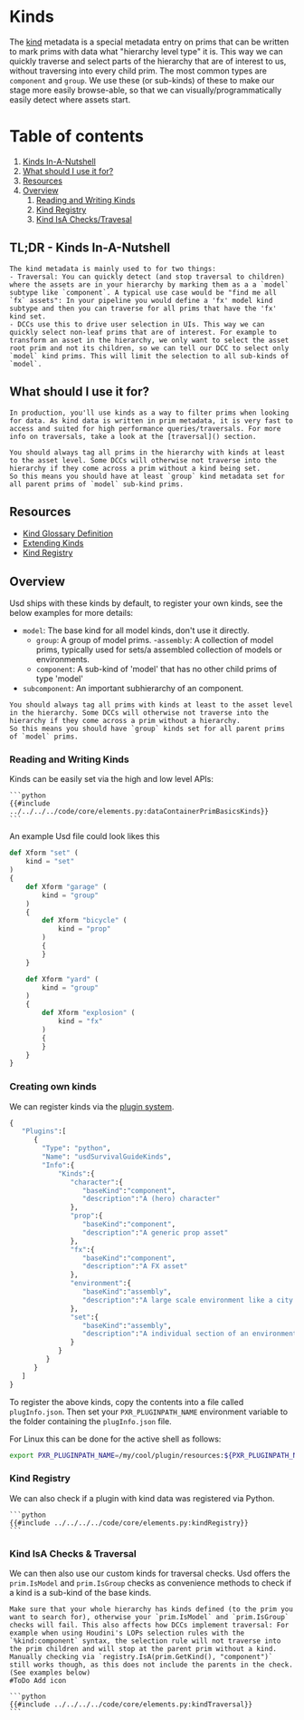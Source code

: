# Kinds
The [kind](https://openusd.org/release/glossary.html#usdglossary-kind) metadata is a special metadata entry on prims that can be written  to mark prims with data what "hierarchy level type" it is. This way we can quickly traverse and select parts of the hierarchy that are of interest to us, without traversing into every child prim. The most common types are `component` and `group`. We use these (or sub-kinds) of these to make our stage more easily browse-able, so that we can visually/programmatically easily detect where assets start.

# Table of contents
1. [Kinds In-A-Nutshell](#summary)
2. [What should I use it for?](#usage)
3. [Resources](#resources)
4. [Overview](#overview)
    1. [Reading and Writing Kinds](#kindAuthoring)
    2. [Kind Registry](#kindRegistry)
    3. [Kind IsA Checks/Travesal](#kindTraversal)

## TL;DR - Kinds In-A-Nutshell <a name="summary"></a>
~~~admonish tip
The kind metadata is mainly used to for two things:
- Traversal: You can quickly detect (and stop traversal to children) where the assets are in your hierarchy by marking them as a a `model` subtype like `component`. A typical use case would be "find me all `fx` assets": In your pipeline you would define a 'fx' model kind subtype and then you can traverse for all prims that have the 'fx' kind set.
- DCCs use this to drive user selection in UIs. This way we can quickly select non-leaf prims that are of interest. For example to transform an asset in the hierarchy, we only want to select the asset root prim and not its children, so we can tell our DCC to select only `model` kind prims. This will limit the selection to all sub-kinds of `model`.
~~~

## What should I use it for? <a name="usage"></a>
~~~admonish tip
In production, you'll use kinds as a way to filter prims when looking for data. As kind data is written in prim metadata, it is very fast to access and suited for high performance queries/traversals. For more info on traversals, take a look at the [traversal]() section.
~~~
~~~admonish important
You should always tag all prims in the hierarchy with kinds at least to the asset level. Some DCCs will otherwise not traverse into the hierarchy if they come across a prim without a kind being set.
So this means you should have at least `group` kind metadata set for all parent prims of `model` sub-kind prims.
~~~

## Resources
- [Kind Glossary Definition](https://openusd.org/release/glossary.html#usdglossary-kind)
- [Extending Kinds](https://openusd.org/dev/api/kind_page_front.html#kind_extensions)
- [Kind Registry](https://openusd.org/dev/api/class_kind_registry.html) 

## Overview <a name="overview"></a>
Usd ships with these kinds by default, to register your own kinds, see the below examples for more details:
- `model`: The base kind for all model kinds, don't use it directly.
    - `group`: A group of model prims.
        -`assembly`: A collection of model prims, typically used for sets/a assembled collection of models or environments.
    - `component`: A sub-kind of 'model' that has no other child prims of type 'model'
- `subcomponent`: An important subhierarchy of an component.


~~~admonish important
You should always tag all prims with kinds at least to the asset level in the hierarchy. Some DCCs will otherwise not traverse into the hierarchy if they come across a prim without a hierarchy.
So this means you should have `group` kinds set for all parent prims of `model` prims.
~~~

### Reading and Writing Kinds <a name="kindAuthoring"></a>
Kinds can be easily set via the high and low level APIs:
~~~admonish info title=""
```python
{{#include ../../../../code/core/elements.py:dataContainerPrimBasicsKinds}}
```
~~~

An example Usd file could look likes this
```python
def Xform "set" (
    kind = "set"
)
{
    def Xform "garage" (
        kind = "group"
    )
    {
        def Xform "bicycle" (
            kind = "prop"
        )
        {
        }
    }

    def Xform "yard" (
        kind = "group"
    )
    {
        def Xform "explosion" (
            kind = "fx"
        )
        {
        }
    }
}
```


### Creating own kinds <a name="kindPlugin"></a>
We can register kinds via the [plugin system](./overview.md).

```python
{
   "Plugins":[
      {
      	"Type": "python",
      	"Name": "usdSurvivalGuideKinds", 
        "Info":{
            "Kinds":{
               "character":{
                  "baseKind":"component",
                  "description":"A (hero) character"
               },
               "prop":{
                  "baseKind":"component",
                  "description":"A generic prop asset"
               },
               "fx":{
                  "baseKind":"component",
                  "description":"A FX asset"
               },
               "environment":{
                  "baseKind":"assembly",
                  "description":"A large scale environment like a city."
               },
               "set":{
                  "baseKind":"assembly",
                  "description":"A individual section of an environment, typically a movie set placed in an environment."
               }
            }
         }
      }
   ]
}

```

To register the above kinds, copy the contents into a file called `plugInfo.json`. Then set your `PXR_PLUGINPATH_NAME` environment variable to the folder containing the `plugInfo.json` file.

For Linux this can be done for the active shell as follows:
```bash
export PXR_PLUGINPATH_NAME=/my/cool/plugin/resources:${PXR_PLUGINPATH_NAME}
```

### Kind Registry <a name="kindRegistry"></a>
We can also check if a plugin with kind data was registered via Python.
~~~admonish info title=""
```python
{{#include ../../../../code/core/elements.py:kindRegistry}}
```
~~~

### Kind IsA Checks & Traversal <a name="kindTraversal"></a>
We can then also use our custom kinds for traversal checks.
Usd offers the `prim.IsModel` and `prim.IsGroup` checks as convenience methods to check if a kind is a sub-kind of the base kinds.

~~~admonish important
Make sure that your whole hierarchy has kinds defined (to the prim you want to search for), otherwise your `prim.IsModel` and `prim.IsGroup` checks will fail. This also affects how DCCs implement traversal: For example when using Houdini's LOPs selection rules with the `%kind:component` syntax, the selection rule will not traverse into the prim children and will stop at the parent prim without a kind. Manually checking via `registry.IsA(prim.GetKind(), "component")` still works though, as this does not include the parents in the check. (See examples below)
#ToDo Add icon
~~~

~~~admonish info title=""
```python
{{#include ../../../../code/core/elements.py:kindTraversal}}
```
~~~
